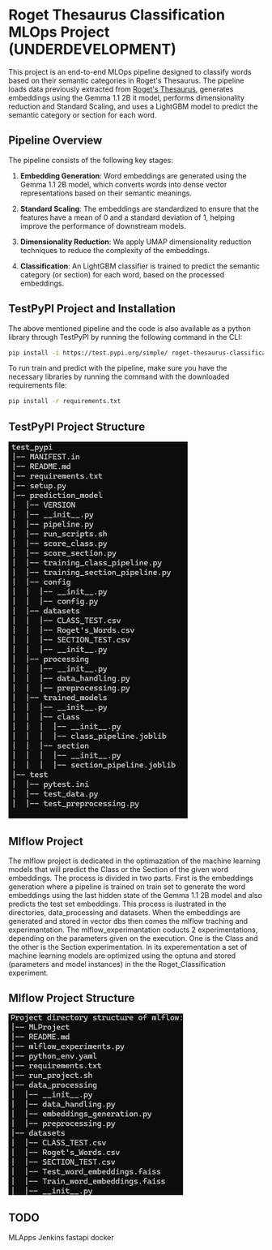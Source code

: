 # Roget Thesaurus Classification MLOps Project (UNDERDEVELOPMENT)

This project is an end-to-end MLOps pipeline designed to classify words based on their semantic categories in Roget's Thesaurus.
The pipeline loads data previously extracted from [Roget's Thesaurus](https://www.gutenberg.org/cache/epub/22/pg22-images.html), generates embeddings using the Gemma 1.1 2B it model, performs dimensionality reduction and Standard Scaling, and uses a LightGBM model to predict the semantic category or section for each word.

## Pipeline Overview

The pipeline consists of the following key stages:

1. **Embedding Generation**: Word embeddings are generated using the Gemma 1.1 2B model, which converts words into dense vector representations based on their semantic meanings.

2. **Standard Scaling**: The embeddings are standardized to ensure that the features have a mean of 0 and a standard deviation of 1, helping improve the performance of downstream models.

3. **Dimensionality Reduction**: We apply UMAP dimensionality reduction techniques to reduce the complexity of the embeddings.

4. **Classification**: An LightGBM classifier is trained to predict the semantic category (or section) for each word, based on the processed embeddings.

## TestPyPI Project and Installation

The above mentioned pipeline and the code is also available as a python library through TestPyPI by running the following command in the CLI:

```bash
pip install -i https://test.pypi.org/simple/ roget-thesaurus-classification
```

To run train and predict with the pipeline, make sure you have the necessary libraries by running the command with the downloaded requirements file:

```bash
pip install -r requirements.txt
```

## TestPyPI Project Structure

![alt text](images/image.png)

## Mlflow Project

The mlflow project is dedicated in the optimazation of the machine learning models that will predict the Class or the Section of the given word embeddings. The process is divided in two parts. First is the embeddings generation where a pipeline is trained on train set to generate the word embeddings using the last hidden state of the Gemma 1.1 2B model and also predicts the test set embeddings. This process is ilustrated in the directories, data_processing and datasets. When the embeddings are generated and stored in vector dbs then comes the mlflow traching and experimantation. The mlflow_experimantation coducts 2 experimentations, depending on the parameters given on the execution. One is the Class and the other is the Section experimentation. In its experementation a set of machine learning models are optimized using the optuna and stored (parameters and model instances) in the the Roget_Classification experiment.

## Mlflow Project Structure

![alt text](images/image1.png)

## TODO

MLApps
Jenkins
fastapi
docker
